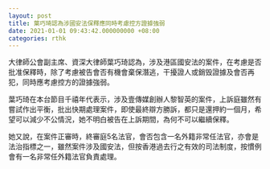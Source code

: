 ```yaml
---
layout: post
title: 葉巧琦認為涉國安法保釋應同時考慮控方證據強弱
date: 2021-01-01 09:43:42.000000000 +08:00
categories: rthk
---
```


大律師公會副主席、資深大律師葉巧琦認為，涉及港區國安法的案件，在考慮是否批准保釋時，除了考慮被告會否有機會棄保潛逃，干擾證人或銷毁證據及會否再犯，同時應考慮控方的證據強弱。

葉巧琦在本台節目千禧年代表示，涉及壹傳媒創辦人黎智英的案件，上訴庭雖然有嘗試作出平衡，批出快期處理案件，即使最終辯方勝訴，都只是還押約一個月，希望可以減少不公情況，她不明白被告在上訴期間，為何不可以繼續保釋。

她又說，在案件正審時，終審庭5名法官，會否包含一名外籍非常任法官，亦會是法治指標之一，雖然案件涉及國安法，但按香港過去行之有效的司法制度，按慣例會有一名非常任外籍法官負責處理。

